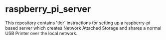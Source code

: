 # raspberry_pi_server

This repository contains 'tldr' instructions for setting up a raspberry-pi based server which creates Network Attached Storage and shares a normal USB Printer over the local network. 
